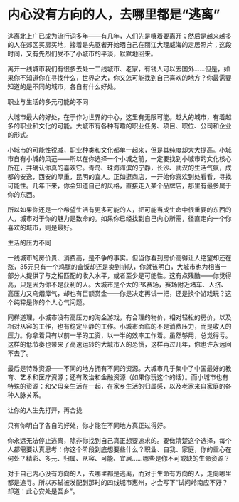 # 内心没有方向的人，去哪里都是“逃离”

逃离北上广已成为流行词多年——有几年，人们先是嚷着要离开；然后是越来越多的人在郊区买房买地，接着是先驱者开始晒自己在丽江大理威海的定居照片；这段时间，又有先烈们受不了小城市的平淡，默默地回来。 

离开一线城市我们有很多去处一二线城市、老家，有钱人可以去国外……但是，如果你不知道你在寻找什么，世界之大，你又怎可能找到自己喜欢的地方？你最需要知道的是不同的城市，各自有什么好处。 

职业与生活的多元可能的不同 

大城市最大的好处，在于作为世界的中心，这里有无限可能。越大的城市，有着越多的职业和文化的可能。大城市有各种有趣的职业任务、项目、职位、公司和企业的形式。 

小城市的可能性锐减，职业种类和文化都单一起来，但是其纯度却大大提高。小城市自有小城的风范——所以在你选择一个小城之前，一定要找到小城市的文化核心所在，并确认你真的喜欢它。青岛、珠海海滨的宁静，长沙、武汉的生活气氛，成都的安逸，西安的厚重，昆明的宜人。正如逛商店，一开始你喜欢到处看看，寻找可能性。几年下来，你会知道自己的风格，直接走入某个品牌店，那里有最多属于你的东西。 

所以如果你还是一个希望生活有更多可能的人，把可能当成生命中很重要的东西的人，城市对于你的魅力是致命的。如果你已经找到自己内心所需，径直走向一个你喜欢的城市，则是最好。 

生活的压力不同 

一线城市的房价贵、消费高，是不争的事实。但当你看到房价高得让人绝望却还在涨，35元只有一个鸡腿的盒饭却还是卖到排队，你就该明白，大城市也为相当一部分人提供了与之相匹配的收入水平，或者至少是可能性。这有点残酷——你觉得高，只是因为你不是获利的人。大城市是个大的PK赛场，赛场附近堵车、人挤、高压力又乌烟瘴气，却也有巨额赏金——你是决定再试一把，还是换个游戏玩？这个纯粹是你的个人心气问题。 

同样道理，小城市没有高压力的淘金游戏，有合理的物价，相对轻松的房价，以及相对从容的工作，也有稳定平静的工作。小城市面临的不是消费压力，而是收入的压力。你拿着只有以前一半的工资，以一半的效率工作着。虽然够用，总觉得亏。这样的低节奏也带来了高速运转的大城市人的恐慌，这样再过几年，你也许永远回不去了。 

最后是特殊资源——不同的地方拥有不同的资源。大城市几乎集中了中国最好的教育、艺术和医疗资源；还有政治和金融资源（如果你玩这个的话）。而小城市也有特殊的资源：和父母亲生活在一起，在家乡生活的归属感，以及老家来自家庭的各种人脉关系。 

让你的人生先打开，再合拢 

只有你明白了各自的好处，你才能在不同地方真正过得好。 

你永远无法停止逃离，除非你找到自己真正想要追求的。要做清楚这个选择，每个人都需要认真思考：你这个阶段到底想要些什么？职业、自我、家庭，你的重心在何处？精彩、多元、归属、从容、可能、宜居……哪些是你不可或缺的生命资源？ 

对于自己内心没有方向的人，去哪里都是逃离，而对于生命有方向的人，走向哪里都是追寻。所以苏轼被发配到那时的四线城市惠州，才会写下“试问岭南应不好？却道：此心安处是吾乡”。